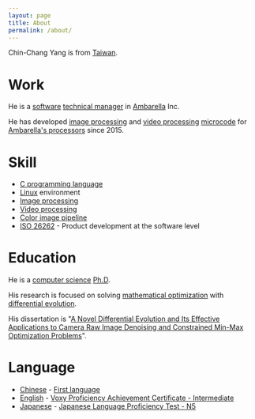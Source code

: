 ```yaml
---
layout: page
title: About
permalink: /about/
---
```


Chin-Chang Yang is from [Taiwan](https://en.wikipedia.org/wiki/Taiwan).

# Work

He is a [software](https://en.wikipedia.org/wiki/Software) [technical manager](https://en.wikipedia.org/wiki/Technical_director) in [Ambarella](http://ambarella.com) Inc.

He has developed [image processing](https://en.wikipedia.org/wiki/Digital_image_processing) and [video processing](https://en.wikipedia.org/wiki/Video_processing) [microcode](https://en.wikipedia.org/wiki/Microcode) for [Ambarella's processors](https://www.ambarella.com/products/automotive/) since 2015.

# Skill

- [C programming language](https://en.wikipedia.org/wiki/C_(programming_language))
- [Linux](https://en.wikipedia.org/wiki/Linux) environment
- [Image processing](https://en.wikipedia.org/wiki/Digital_image_processing)
- [Video processing](https://en.wikipedia.org/wiki/Video_processing)
- [Color image pipeline](https://en.wikipedia.org/wiki/Color_image_pipeline)
- [ISO 26262](https://www.iso.org/obp/ui/#iso:std:iso:26262:-1:ed-2:v1:en) - Product development at the software level

# Education

He is a [computer science](https://en.wikipedia.org/wiki/Computer_science) [Ph.D](https://en.wikipedia.org/wiki/Doctor_of_Philosophy).

His research is focused on solving [mathematical optimization](https://en.wikipedia.org/wiki/Mathematical_optimization) with [differential evolution](https://en.wikipedia.org/wiki/Differential_evolution).

His dissertation is "[A Novel Differential Evolution and Its Effective Applications to Camera Raw Image Denoising and Constrained Min-Max Optimization Problems](https://hdl.handle.net/11296/74fy2g)".

# Language
- [Chinese](https://en.wikipedia.org/wiki/Chinese_language) - [First language](https://en.wikipedia.org/wiki/First_language)
- [English](https://en.wikipedia.org/wiki/English_language) - [Voxy Proficiency Achievement Certificate - Intermediate](https://app.voxy.com/certificates/proficiency-test/62a948afdc1eb40726169878/)
- [Japanese](https://en.wikipedia.org/wiki/Japanese_language) - [Japanese Language Proficiency Test - N5](/assets/JLPT_CCY_N5.png)